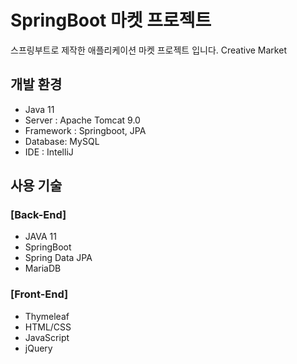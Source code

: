 # SpringBoot 마켓 프로젝트

스프링부트로 제작한 애플리케이션 마켓 프로젝트 입니다.
Creative Market

## 개발 환경
* Java 11
* Server : Apache Tomcat 9.0
* Framework : Springboot, JPA
* Database: MySQL
* IDE : IntelliJ

## 사용 기술
### [Back-End]
* JAVA 11
* SpringBoot
* Spring Data JPA
* MariaDB

### [Front-End]
* Thymeleaf
* HTML/CSS
* JavaScript
* jQuery
